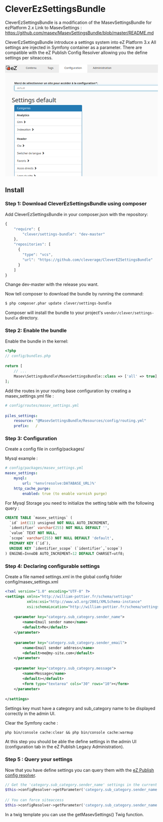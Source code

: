 CleverEzSettingsBundle
===================

CleverEzSettingsBundle is a modification of the MasevSettingsBundle for ezPlatform 2.x
Link to MasevSettings : https://github.com/masev/MasevSettingsBundle/blob/master/README.md

CleverEzSettingsBundle introduce a settings system into eZ Platform 3.x
All settings are injected in Symfony container as a parameter.
There are compatible with the eZ Publish Config Resolver allowing you the define settings per siteaccess.

![Screenshot of the UI](https://github.com/cleverage/CleverEZSettingsBundle/blob/master/ui.png?raw=true)

## Install

### Step 1: Download CleverEzSettingsBundle using composer

Add CleverEzSettingsBundle in your composer.json with the repository:

```js
{
    "require": {
        "clever/settings-bundle": "dev-master"
    },
    "repositories": [
      {
        "type": "vcs",
        "url": "https://github.com/cleverage/CleverEZSettingsBundle"
      }
    ]    
}
```

Change dev-master with the release you want.

Now tell composer to download the bundle by running the command:

``` bash
$ php composer.phar update clever/settings-bundle
```

Composer will install the bundle to your project's `vendor/clever/settings-bundle` directory.

### Step 2: Enable the bundle

Enable the bundle in the kernel:

``` php
<?php
// config/bundles.php

return [
    // ...
    Masev\SettingsBundle\MasevSettingsBundle::class => ['all' => true],
];

```

Add the routes in your routing base configuration by creating a masev_settings.yml file :

```yaml
# config/routes/masev_settings.yml

piles_settings:
    resource: "@MasevSettingsBundle/Resources/config/routing.yml"
    prefix:   /
```    

### Step 3: Configuration

Create a config file in config/packages/

Mysql example :
```yaml
# config/packages/masev_settings.yml
masev_settings:
    mysql:
        url: '%env(resolve:DATABASE_URL)%'
    http_cache_purge:
        enabled: true (to enable varnish purge)
```

 For Mysql Storage you need to initialize the setting table with the following query :

```sql
CREATE TABLE `masev_settings` (
  `id` int(11) unsigned NOT NULL AUTO_INCREMENT,
  `identifier` varchar(255) NOT NULL DEFAULT '',
  `value` TEXT NOT NULL,
  `scope` varchar(255) NOT NULL DEFAULT 'default',
  PRIMARY KEY (`id`),
  UNIQUE KEY `identifier_scope` (`identifier`,`scope`)
) ENGINE=InnoDB AUTO_INCREMENT=12 DEFAULT CHARSET=utf8;
```

### Step 4: Declaring configurable settings

Create a file named settings.xml in the global config folder config/masev_settings.xml

```xml
<?xml version="1.0" encoding="UTF-8" ?>
<settings xmlns="http://william-pottier.fr/schema/settings"
          xmlns:xsi="http://www.w3.org/2001/XMLSchema-instance"
          xsi:schemaLocation="http://william-pottier.fr/schema/settings https://raw.github.com/wpottier/WizadSettingsBundle/master/Resources/schema/settings-1.0.xsd">

    <parameter key="category.sub_category.sender_name">
        <name>Email sender name</name>
        <default>Me</default>
    </parameter>

    <parameter key="category.sub_category.sender_email">
        <name>Email sender address</name>
        <default>me@my-site.com</default>
    </parameter>
    
    <parameter key="category.sub_category.message">
        <name>Message</name>
        <default></default>
        <form type="textarea" cols="30" rows="10"></form>
    </parameter>

</settings>
```
Settings key must have a category and sub_category name to be displayed correctly in the admin UI.

Clear the Symfony cache :

```
php bin/console cache:clear && php bin/console cache:warmup
```

At this step you should be able the define settings in the admin UI (configuration tab in the eZ Publish Legacy Administration).

### Step 5 : Query your settings

Now that you have define settings you can query them with the [eZ Publish config resolver](https://doc.ezplatform.com/en/latest/guide/config_dynamic/).

```php
// Get the 'category.sub_category.sender_name' settings in the current scope (i.e. current siteaccess)
$this->configResolver->getParameter('category.sub_category.sender_name', 'masev_settings');

// You can force siteaccess
$this->configResolver->getParameter('category.sub_category.sender_name', 'masev_settings', 'my_site_access');
```

In a twig template you can use the getMasevSettings() Twig function.